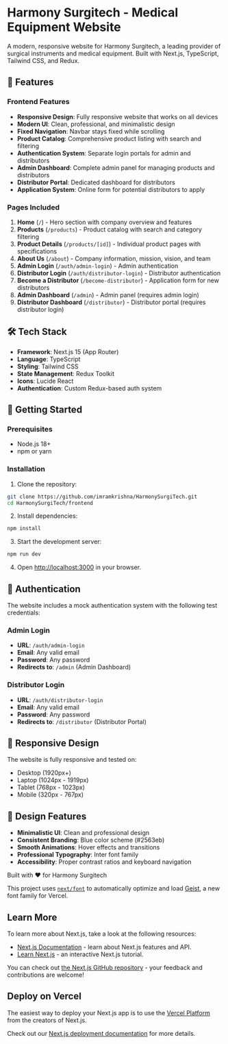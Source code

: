 # Harmony Surgitech - Medical Equipment Website

A modern, responsive website for Harmony Surgitech, a leading provider of surgical instruments and medical equipment. Built with Next.js, TypeScript, Tailwind CSS, and Redux.

## 🚀 Features

### Frontend Features
- **Responsive Design**: Fully responsive website that works on all devices
- **Modern UI**: Clean, professional, and minimalistic design
- **Fixed Navigation**: Navbar stays fixed while scrolling
- **Product Catalog**: Comprehensive product listing with search and filtering
- **Authentication System**: Separate login portals for admin and distributors
- **Admin Dashboard**: Complete admin panel for managing products and distributors
- **Distributor Portal**: Dedicated dashboard for distributors
- **Application System**: Online form for potential distributors to apply

### Pages Included
1. **Home** (`/`) - Hero section with company overview and features
2. **Products** (`/products`) - Product catalog with search and category filtering
3. **Product Details** (`/products/[id]`) - Individual product pages with specifications
4. **About Us** (`/about`) - Company information, mission, vision, and team
5. **Admin Login** (`/auth/admin-login`) - Admin authentication
6. **Distributor Login** (`/auth/distributor-login`) - Distributor authentication
7. **Become a Distributor** (`/become-distributor`) - Application form for new distributors
8. **Admin Dashboard** (`/admin`) - Admin panel (requires admin login)
9. **Distributor Dashboard** (`/distributor`) - Distributor portal (requires distributor login)

## 🛠 Tech Stack

- **Framework**: Next.js 15 (App Router)
- **Language**: TypeScript
- **Styling**: Tailwind CSS
- **State Management**: Redux Toolkit
- **Icons**: Lucide React
- **Authentication**: Custom Redux-based auth system

## 🚦 Getting Started

### Prerequisites
- Node.js 18+ 
- npm or yarn

### Installation

1. Clone the repository:
```bash
git clone https://github.com/imramkrishna/HarmonySurgiTech.git
cd HarmonySurgiTech/frontend
```

2. Install dependencies:
```bash
npm install
```

3. Start the development server:
```bash
npm run dev
```

4. Open [http://localhost:3000](http://localhost:3000) in your browser.

## 🔐 Authentication

The website includes a mock authentication system with the following test credentials:

### Admin Login
- **URL**: `/auth/admin-login`
- **Email**: Any valid email
- **Password**: Any password
- **Redirects to**: `/admin` (Admin Dashboard)

### Distributor Login
- **URL**: `/auth/distributor-login`
- **Email**: Any valid email
- **Password**: Any password
- **Redirects to**: `/distributor` (Distributor Portal)

## 📱 Responsive Design

The website is fully responsive and tested on:
- Desktop (1920px+)
- Laptop (1024px - 1919px)
- Tablet (768px - 1023px)
- Mobile (320px - 767px)

## 🎨 Design Features

- **Minimalistic UI**: Clean and professional design
- **Consistent Branding**: Blue color scheme (#2563eb)
- **Smooth Animations**: Hover effects and transitions
- **Professional Typography**: Inter font family
- **Accessibility**: Proper contrast ratios and keyboard navigation

Built with ❤️ for Harmony Surgitech

This project uses [`next/font`](https://nextjs.org/docs/app/building-your-application/optimizing/fonts) to automatically optimize and load [Geist](https://vercel.com/font), a new font family for Vercel.

## Learn More

To learn more about Next.js, take a look at the following resources:

- [Next.js Documentation](https://nextjs.org/docs) - learn about Next.js features and API.
- [Learn Next.js](https://nextjs.org/learn) - an interactive Next.js tutorial.

You can check out [the Next.js GitHub repository](https://github.com/vercel/next.js) - your feedback and contributions are welcome!

## Deploy on Vercel

The easiest way to deploy your Next.js app is to use the [Vercel Platform](https://vercel.com/new?utm_medium=default-template&filter=next.js&utm_source=create-next-app&utm_campaign=create-next-app-readme) from the creators of Next.js.

Check out our [Next.js deployment documentation](https://nextjs.org/docs/app/building-your-application/deploying) for more details.
